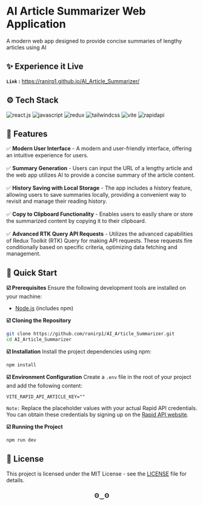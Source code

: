 # AI Article Summarizer Web Application
 A modern web app designed to provide concise summaries of lengthy articles using AI

## <a name="live-demo">✨ Experience it Live</a>
**`Link` :** https://ranirp1.github.io/AI_Article_Summarizer/

## <a name="tech-stack">⚙️ Tech Stack</a>
<div>
    <img src="https://img.shields.io/badge/-React_JS-black?style=for-the-badge&logoColor=white&logo=react&color=61DAFB" alt="react.js" />
    <img src="https://img.shields.io/badge/-JavaScript-black?style=for-the-badge&logoColor=white&logo=javascript&color=F7DF1E" alt="javascript" />
    <img src="https://img.shields.io/badge/-Redux_Toolkit-black?style=for-the-badge&logoColor=white&logo=redux&color=764ABC" alt="redux" />
    <img src="https://img.shields.io/badge/-Tailwind_CSS-black?style=for-the-badge&logoColor=white&logo=tailwindcss&color=06B6D4" alt="tailwindcss" />
    <img src="https://img.shields.io/badge/-Vite-black?style=for-the-badge&logoColor=white&logo=vite&color=646CFF" alt="vite" />
    <img src="https://img.shields.io/badge/-RapidAPI-black?style=for-the-badge&logoColor=white&logo=rapid&color=107C10" alt="rapidapi" />
</div>
 
 ## <a name="features">🔋 Features</a>
 ✅ **Modern User Interface** - A modern and user-friendly interface, offering an intuitive experience for users. <br> <br>
 ✅ **Summary Generation** - Users can input the URL of a lengthy article and the web app utilizes AI to provide a concise summary of the article content. <br> <br>
 ✅ **History Saving with Local Storage** - The app includes a history feature, allowing users to save summaries locally, providing a convenient way to revisit and manage their reading history. <br> <br>
 ✅ **Copy to Clipboard Functionality** - Enables users to easily share or store the summarized content by copying it to their clipboard. <br> <br>
 ✅ **Advanced RTK Query API Requests** - Utilizes the advanced capabilities of Redux Toolkit (RTK) Query for making API requests. These requests fire conditionally based on specific criteria, optimizing data fetching and management. <br>
 
 ## <a name="quick-start">🤸 Quick Start</a>
 **☑️ Prerequisites**
 Ensure the following development tools are installed on your machine: 
 - [Node.js](https://nodejs.org/en) (includes npm) 
 
 **☑️ Cloning the Repository**
 ```bash
 git clone https://github.com/ranirp1/AI_Article_Summarizer.git
 cd AI_Article_Summarizer
 ```
 
 **☑️ Installation**
 Install the project dependencies using npm:
 
 ```bash
 npm install
 ```
 
 **☑️ Environment Configuration**
 Create a `.env` file in the root of your project and add the following content:
 
 ```env
 VITE_RAPID_API_ARTICLE_KEY=""
 ```
`Note:` Replace the placeholder values with your actual Rapid API credentials. You can obtain these credentials by signing up on the [Rapid API website](https://rapidapi.com/restyler/api/article-extractor-and-summarizer?utm_source=youtube.com%2FJavaScriptMastery&utm_medium=referral&utm_campaign=DevRel).
 
 **☑️ Running the Project**
 ```bash
 npm run dev
 ```
 
## <a name="license">📄 License</a>
This project is licensed under the MIT License - see the [LICENSE](LICENSE) file for details.
 
 <h3 align="center"> ʘ‿ʘ </h3>
